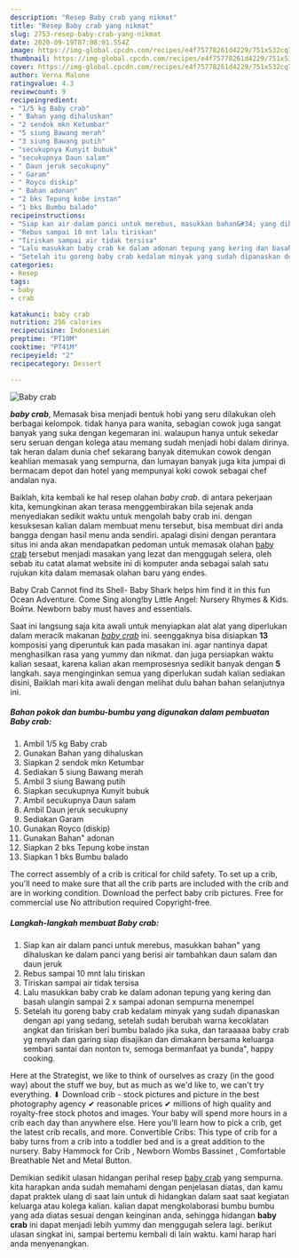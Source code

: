 ```yaml
---
description: "Resep Baby crab yang nikmat"
title: "Resep Baby crab yang nikmat"
slug: 2753-resep-baby-crab-yang-nikmat
date: 2020-09-19T07:08:01.554Z
image: https://img-global.cpcdn.com/recipes/e4f75778261d4229/751x532cq70/baby-crab-foto-resep-utama.jpg
thumbnail: https://img-global.cpcdn.com/recipes/e4f75778261d4229/751x532cq70/baby-crab-foto-resep-utama.jpg
cover: https://img-global.cpcdn.com/recipes/e4f75778261d4229/751x532cq70/baby-crab-foto-resep-utama.jpg
author: Verna Malone
ratingvalue: 4.3
reviewcount: 9
recipeingredient:
- "1/5 kg Baby crab"
- " Bahan yang dihaluskan"
- "2 sendok mkn Ketumbar"
- "5 siung Bawang merah"
- "3 siung Bawang putih"
- "secukupnya Kunyit bubuk"
- "secukupnya Daun salam"
- " Daun jeruk secukupny"
- " Garam"
- " Royco diskip"
- " Bahan adonan"
- "2 bks Tepung kobe instan"
- "1 bks Bumbu balado"
recipeinstructions:
- "Siap kan air dalam panci untuk merebus, masukkan bahan&#34; yang dihaluskan ke dalam panci yang berisi air tambahkan daun salam dan daun jeruk"
- "Rebus sampai 10 mnt lalu tiriskan"
- "Tiriskan sampai air tidak tersisa"
- "Lalu masukkan baby crab ke dalam adonan tepung yang kering dan basah ulangin sampai 2 x sampai adonan sempurna menempel"
- "Setelah itu goreng baby crab kedalam minyak yang sudah dipanaskan dengan api yang sedang, setelah sudah berubah warna kecoklatan angkat dan tiriskan beri bumbu balado jika suka, dan taraaaaa baby crab yg renyah dan garing siap disajikan dan dimakann bersama keluarga sembari santai dan nonton tv, semoga bermanfaat ya bunda&#34;, happy cooking."
categories:
- Resep
tags:
- baby
- crab

katakunci: baby crab 
nutrition: 256 calories
recipecuisine: Indonesian
preptime: "PT10M"
cooktime: "PT41M"
recipeyield: "2"
recipecategory: Dessert

---
```



![Baby crab](https://img-global.cpcdn.com/recipes/e4f75778261d4229/751x532cq70/baby-crab-foto-resep-utama.jpg)

<b><i>baby crab</i></b>, Memasak bisa menjadi bentuk hobi yang seru dilakukan oleh berbagai kelompok. tidak hanya para wanita, sebagian cowok juga sangat banyak yang suka dengan kegemaran ini. walaupun hanya untuk sekedar seru seruan dengan kolega atau memang sudah menjadi hobi dalam dirinya. tak heran dalam dunia chef sekarang banyak ditemukan cowok dengan keahlian memasak yang sempurna, dan lumayan banyak juga kita jumpai di bermacam depot dan hotel yang mempunyai koki cowok sebagai chef andalan nya.

Baiklah, kita kembali ke hal resep olahan <i>baby crab</i>. di antara pekerjaan kita, kemungkinan akan terasa menggembirakan bila sejenak anda menyediakan sedikit waktu untuk mengolah baby crab ini. dengan kesuksesan kalian dalam membuat menu tersebut, bisa membuat diri anda bangga dengan hasil menu anda sendiri. apalagi disini dengan perantara situs ini anda akan mendapatkan pedoman untuk memasak olahan <u>baby crab</u> tersebut menjadi masakan yang lezat dan menggugah selera, oleh sebab itu catat alamat website ini di komputer anda sebagai salah satu rujukan kita dalam memasak olahan baru yang endes.

Baby Crab Cannot find its Shell- Baby Shark helps him find it in this fun Ocean Adventure. Come Sing along!by Little Angel: Nursery Rhymes &amp; Kids. Войти. Newborn baby must haves and essentials.


Saat ini langsung saja kita awali untuk menyiapkan alat alat yang diperlukan dalam meracik makanan <u><i>baby crab</i></u> ini. seenggaknya bisa disiapkan <b>13</b> komposisi yang diperuntuk kan pada masakan ini. agar nantinya dapat menghasilkan rasa yang yummy dan nikmat. dan juga persiapkan waktu kalian sesaat, karena kalian akan memprosesnya sedikit banyak dengan <b>5</b> langkah. saya menginginkan semua yang diperlukan sudah kalian sediakan disini, Baiklah mari kita awali dengan melihat dulu bahan bahan selanjutnya ini.

<!--inarticleads1-->

##### Bahan pokok dan bumbu-bumbu yang digunakan dalam pembuatan Baby crab:

1. Ambil 1/5 kg Baby crab
1. Gunakan  Bahan yang dihaluskan
1. Siapkan 2 sendok mkn Ketumbar
1. Sediakan 5 siung Bawang merah
1. Ambil 3 siung Bawang putih
1. Siapkan secukupnya Kunyit bubuk
1. Ambil secukupnya Daun salam
1. Ambil  Daun jeruk secukupny
1. Sediakan  Garam
1. Gunakan  Royco (diskip)
1. Gunakan  Bahan&#34; adonan
1. Siapkan 2 bks Tepung kobe instan
1. Siapkan 1 bks Bumbu balado


The correct assembly of a crib is critical for child safety. To set up a crib, you&#39;ll need to make sure that all the crib parts are included with the crib and are in working condition. Download the perfect baby crib pictures. Free for commercial use No attribution required Copyright-free. 

<!--inarticleads2-->

##### Langkah-langkah membuat Baby crab:

1. Siap kan air dalam panci untuk merebus, masukkan bahan&#34; yang dihaluskan ke dalam panci yang berisi air tambahkan daun salam dan daun jeruk
1. Rebus sampai 10 mnt lalu tiriskan
1. Tiriskan sampai air tidak tersisa
1. Lalu masukkan baby crab ke dalam adonan tepung yang kering dan basah ulangin sampai 2 x sampai adonan sempurna menempel
1. Setelah itu goreng baby crab kedalam minyak yang sudah dipanaskan dengan api yang sedang, setelah sudah berubah warna kecoklatan angkat dan tiriskan beri bumbu balado jika suka, dan taraaaaa baby crab yg renyah dan garing siap disajikan dan dimakann bersama keluarga sembari santai dan nonton tv, semoga bermanfaat ya bunda&#34;, happy cooking.


Here at the Strategist, we like to think of ourselves as crazy (in the good way) about the stuff we buy, but as much as we&#39;d like to, we can&#39;t try everything. ⬇ Download crib - stock pictures and picture in the best photography agency ✔ reasonable prices ✔ millions of high quality and royalty-free stock photos and images. Your baby will spend more hours in a crib each day than anywhere else. Here you&#39;ll learn how to pick a crib, get the latest crib recalls, and more. Convertible Cribs: This type of crib for a baby turns from a crib into a toddler bed and is a great addition to the nursery. Baby Hammock for Crib , Newborn Wombs Bassinet , Comfortable Breathable Net and Metal Button. 

Demikian sedikit ulasan hidangan perihal resep <u>baby crab</u> yang sempurna. kita harapkan anda sudah memahami dengan penjelasan diatas, dan kamu dapat praktek ulang di saat lain untuk di hidangkan dalam saat saat kegiatan keluarga atau kolega kalian. kalian dapat mengkolaborasi bumbu bumbu yang ada diatas sesuai dengan keinginan anda, sehingga hidangan <b>baby crab</b> ini dapat menjadi lebih yummy dan menggugah selera lagi. berikut ulasan singkat ini, sampai bertemu kembali di lain waktu. kami harap hari anda menyenangkan.
